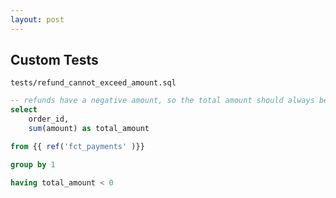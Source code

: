```yaml
---
layout: post
---
```


## Custom Tests

`tests/refund_cannot_exceed_amount.sql`
```sql
-- refunds have a negative amount, so the total amount should always be > 0
select
    order_id,
    sum(amount) as total_amount

from {{ ref('fct_payments' )}}

group by 1

having total_amount < 0
```
